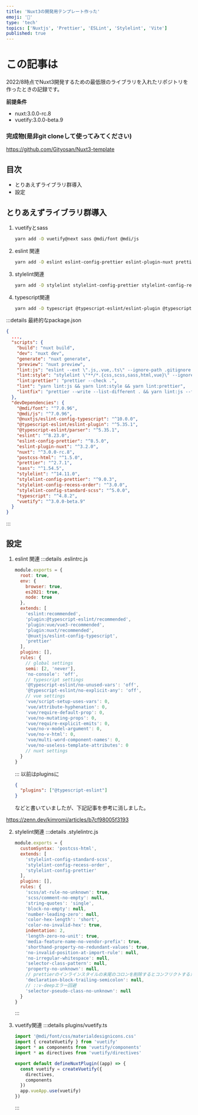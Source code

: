 ```yaml
---
title: 'Nuxt3の開発用テンプレート作った'
emoji: '🩻'
type: 'tech'
topics: ['Nuxtjs', 'Prettier', 'ESLint', 'Stylelint', 'Vite']
published: true
---
```


# この記事は

2022/8時点でNuxt3開発するための最低限のライブラリを入れたリポジトリを作ったときの記録です。

**前提条件**

- nuxt:3.0.0-rc.8
- vuetify:3.0.0-beta.9

### 完成物(是非git cloneして使ってみてください)

https://github.com/Gityosan/Nuxt3-template

## 目次

- とりあえずライブラリ群導入
- 設定

## とりあえずライブラリ群導入

1. vuetifyとsass
   ```bash
   yarn add -D vuetify@next sass @mdi/font @mdi/js
   ```
2. eslint 関連
   ```bash
   yarn add -D eslint eslint-config-prettier eslint-plugin-nuxt prettier
   ```
3. stylelint関連
   ```bash
   yarn add -D stylelint stylelint-config-prettier stylelint-config-recess-order　stylelint-config-standard-scss postcss-html
   ```
4. typescript関連
   ```bash
   yarn add -D typescript @typescript-eslint/eslint-plugin @typescript-eslint/parser @nuxtjs/eslint-config-typescript
   ```

:::details 最終的なpackage.json

```json
{
  ...,
  "scripts": {
    "build": "nuxt build",
    "dev": "nuxt dev",
    "generate": "nuxt generate",
    "preview": "nuxt preview",
    "lint:js": "eslint --ext \".js,.vue,.ts\" --ignore-path .gitignore .",
    "lint:style": "stylelint \"**/*.{css,scss,sass,html,vue}\" --ignore-path .gitignore",
    "lint:prettier": "prettier --check .",
    "lint": "yarn lint:js && yarn lint:style && yarn lint:prettier",
    "lintfix": "prettier --write --list-different . && yarn lint:js --fix && yarn lint:style --fix"
  },
  "devDependencies": {
    "@mdi/font": "^7.0.96",
    "@mdi/js": "^7.0.96",
    "@nuxtjs/eslint-config-typescript": "^10.0.0",
    "@typescript-eslint/eslint-plugin": "^5.35.1",
    "@typescript-eslint/parser": "^5.35.1",
    "eslint": "^8.23.0",
    "eslint-config-prettier": "^8.5.0",
    "eslint-plugin-nuxt": "^3.2.0",
    "nuxt": "^3.0.0-rc.8",
    "postcss-html": "^1.5.0",
    "prettier": "^2.7.1",
    "sass": "^1.54.5",
    "stylelint": "^14.11.0",
    "stylelint-config-prettier": "^9.0.3",
    "stylelint-config-recess-order": "^3.0.0",
    "stylelint-config-standard-scss": "^5.0.0",
    "typescript": "^4.8.2",
    "vuetify": "^3.0.0-beta.9"
  }
}
```

:::

## 設定

1. eslint 関連
   :::details .eslintrc.js
   ```javascript
   module.exports = {
     root: true,
     env: {
       browser: true,
       es2021: true,
       node: true
     },
     extends: [
       'eslint:recommended',
       'plugin:@typescript-eslint/recommended',
       'plugin:vue/vue3-recommended',
       'plugin:nuxt/recommended',
       '@nuxtjs/eslint-config-typescript',
       'prettier'
     ],
     plugins: [],
     rules: {
       // global settings
       semi: [2, 'never'],
       'no-console': 'off',
       // typescript settings
       '@typescript-eslint/no-unused-vars': 'off',
       '@typescript-eslint/no-explicit-any': 'off',
       // vue settings
       'vue/script-setup-uses-vars': 0,
       'vue/attribute-hyphenation': 0,
       'vue/require-default-prop': 0,
       'vue/no-mutating-props': 0,
       'vue/require-explicit-emits': 0,
       'vue/no-v-model-argument': 0,
       'vue/no-v-html': 0,
       'vue/multi-word-component-names': 0,
       'vue/no-useless-template-attributes': 0
       // nuxt settings
     }
   }
   ```
   :::
   以前はpluginsに
   ```json
   {
     "plugins": ["@typescript-eslint"]
   }
   ```
   などと書いていましたが、下記記事を参考に消しました。

https://zenn.dev/kimromi/articles/b7cf98005f3193

2. stylelint関連
   :::details .stylelintrc.js
   ```javascript
   module.exports = {
     customSyntax: 'postcss-html',
     extends: [
       'stylelint-config-standard-scss',
       'stylelint-config-recess-order',
       'stylelint-config-prettier'
     ],
     plugins: [],
     rules: {
       'scss/at-rule-no-unknown': true,
       'scss/comment-no-empty': null,
       'string-quotes': 'single',
       'block-no-empty': null,
       'number-leading-zero': null,
       'color-hex-length': 'short',
       'color-no-invalid-hex': true,
       indentation: 2,
       'length-zero-no-unit': true,
       'media-feature-name-no-vendor-prefix': true,
       'shorthand-property-no-redundant-values': true,
       'no-invalid-position-at-import-rule': null,
       'no-irregular-whitespace': null,
       'selector-class-pattern': null,
       'property-no-unknown': null,
       // prettierのインラインスタイルの末尾のコロンを削除するとコンフリクトするため、回避設定
       'declaration-block-trailing-semicolon': null,
       // ::v-deepエラー回避
       'selector-pseudo-class-no-unknown': null
     }
   }
   ```
   :::
3. vuetify関連
   :::details plugins/vuetify.ts

   ```javascript
   import '@mdi/font/css/materialdesignicons.css'
   import { createVuetify } from 'vuetify'
   import * as components from 'vuetify/components'
   import * as directives from 'vuetify/directives'

   export default defineNuxtPlugin((app) => {
     const vuetify = createVuetify({
       directives,
       components
     })
     app.vueApp.use(vuetify)
   })
   ```

   :::
